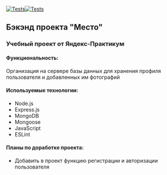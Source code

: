 [![Tests](https://github.com/Programistic/express-mesto-gha/actions/workflows/tests-13-sprint.yml/badge.svg)](https://github.com/Programistic/express-mesto-gha/actions/workflows/tests-13-sprint.yml)[![Tests](https://github.com/Programistic/express-mesto-gha/actions/workflows/tests-14-sprint.yml/badge.svg)](https://github.com/Programistic/express-mesto-gha/actions/workflows/tests-14-sprint.yml)

## Бэкэнд проекта "Место"

### Учебный проект от Яндекс-Практикум

#### Функциональность:
Организация на сервере базы данных для хранения профиля пользователя и добавленных им фотографий

#### Используемые технологии:
- Node.js
- Express.js
- MongoDB
- Mongoose
- JavaScript
- ESLint

#### Планы по доработке проекта:
- Добавить в проект функцию регистрации и авторизации пользователя

